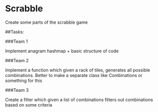 # Scrabble
Create some parts of the scrabble game

##Tasks:

###Team 1

Implement anagram hashmap + basic structure of code

###Team 2

Implement a function which given a rack of tiles, generates all possible combinations. Better to make a separate class like 
Combinations or something for this

###Team 3

Create a filter which given a list of combinations filters out combinations based on some criteria
